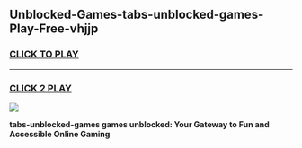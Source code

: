 
## Unblocked-Games-tabs-unblocked-games-Play-Free-vhjjp
<h3>
<a href="https://premium76.site?title=tabs-unblocked-games&ref=17A">CLICK TO PLAY</a></h3>
<hr>

<h3>
<a href="https://premium76.site?title=tabs-unblocked-games&ref=17A">CLICK 2 PLAY</a>
  
</h3>

<a href="https://premium76.site?title=tabs-unblocked-games&ref=17A"><img src="https://clearcache.store/games.png"></a>


**tabs-unblocked-games games unblocked: Your Gateway to Fun and Accessible Online Gaming**
